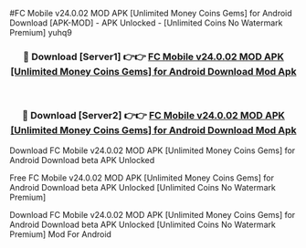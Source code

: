 #FC Mobile v24.0.02 MOD APK [Unlimited Money Coins Gems] for Android Download [APK-MOD] - APK Unlocked - [Unlimited Coins No Watermark Premium] yuhq9



<div align="center">

<h3>🔴 Download [Server1] 👉👉 <a href="https://momento.my/?title=FC_Mobile_v24.0.02_MOD_APK_[Unlimited_Money_Coins_Gems]_for_Android_Download">FC Mobile v24.0.02 MOD APK [Unlimited Money Coins Gems] for Android Download Mod Apk</a></h3><br>

<h3>🔴 Download [Server2] 👉👉 <a href="https://momento.my/?title=FC_Mobile_v24.0.02_MOD_APK_[Unlimited_Money_Coins_Gems]_for_Android_Download">FC Mobile v24.0.02 MOD APK [Unlimited Money Coins Gems] for Android Download Mod Apk</a></h3>
</div>



Download FC Mobile v24.0.02 MOD APK [Unlimited Money Coins Gems] for Android Download beta APK Unlocked

Free FC Mobile v24.0.02 MOD APK [Unlimited Money Coins Gems] for Android Download beta APK Unlocked [Unlimited Coins No Watermark Premium]

Download FC Mobile v24.0.02 MOD APK [Unlimited Money Coins Gems] for Android Download beta APK Unlocked [Unlimited Coins No Watermark Premium] Mod For Android
